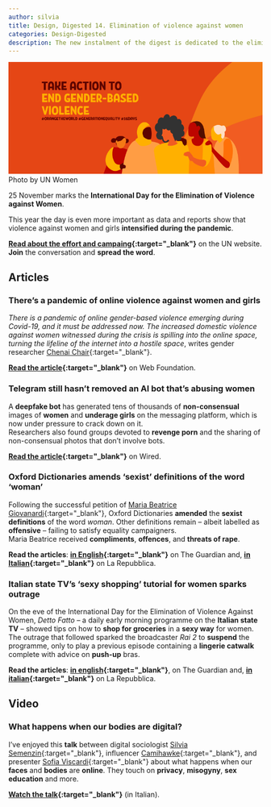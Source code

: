 ```yaml
---
author: silvia
title: Design, Digested 14. Elimination of violence against women
categories: Design-Digested
description: The new instalment of the digest is dedicated to the elimination of violence against women. Join the conversation and spread the word.
---
```

![Design, Digested #14: elimination of violence against women](/assets/images/un-women.webp)
Photo by UN Women

25 November marks the **International Day for the Elimination of Violence against Women**.

This year the day is even more important as data and reports show that violence against women and girls **intensified during the pandemic**.

**[Read about the effort and campaing](https://www.un.org/en/observances/ending-violence-against-women-day){:target="_blank"}** on the UN website.   
**Join** the conversation and **spread the word**.

## Articles

### There’s a pandemic of online violence against women and girls

_There is a pandemic of online gender-based violence emerging during Covid-19, and it must be addressed now. The increased domestic violence against women witnessed during the crisis is spilling into the online space, turning the lifeline of the internet into a hostile space_, writes gender researcher [Chenai Chair](https://twitter.com/chenaichair){:target="_blank"}.

**[Read the article](https://webfoundation.org/2020/07/theres-a-pandemic-of-online-violence-against-women-and-girls/?mc_cid=2b8cf72753&mc_eid=afe9c57832){:target="_blank"}** on Web Foundation.

### Telegram still hasn’t removed an AI bot that’s abusing women

A **deepfake bot** has generated tens of thousands of **non-consensual** images of **women** and **underage girls** on the messaging platform, which is now under pressure to crack down on it.  
Researchers also found groups devoted to **revenge porn** and the sharing of non-consensual photos that don’t involve bots.

**[Read the article](https://www.wired.com/story/telegram-still-hasnt-removed-an-ai-bot-thats-abusing-women/?mc_cid=2b8cf72753&mc_eid=afe9c57832){:target="_blank"}** on Wired.

### Oxford Dictionaries amends ‘sexist’ definitions of the word ‘woman’

Following the successful petition of [Maria Beatrice Giovanardi](https://twitter.com/mbgiovanardi?ref_src=twsrc%5Etfw){:target="_blank"}, Oxford Dictionaries **amended** the **sexist definitions** of the word _woman_. Other definitions remain – albeit labelled as **offensive** – failing to satisfy equality campaigners.  
Maria Beatrice received **compliments**, **offences**, and **threats of rape**.

**Read the articles**: **[in English](https://www.theguardian.com/books/2020/nov/07/oxford-university-press-updates-definitions-word-woman){:target="_blank"}** on The Guardian and, **[in Italian](https://d.repubblica.it/life/2020/11/09/news/maria_beatrice_giovanardi_italiana_vince_contro_oxford_dictionary_cambia_definizione_parola_donna-4831769/?ref=RHBT-VS-I270681067-P4-S2-T1){:target="_blank"}** on La Repubblica.

### Italian state TV’s ‘sexy shopping’ tutorial for women sparks outrage

On the eve of the International Day for the Elimination of Violence Against Women, _Detto Fatto_ – a daily early morning programme on the **Italian state TV** – showed tips on how to **shop for groceries** in a **sexy way** for women.   
The outrage that followed sparked the broadcaster _Rai 2_ to **suspend** the programme, only to play a previous episode containing a **lingerie catwalk** complete with advice on **push-up** bras.

**Read the articles**: **[in english](https://www.theguardian.com/world/2020/nov/26/italian-tv-show-detto-fatto-faces-inquiry-over-sexy-shopping-tutorial-for-women){:target="_blank"}**, on The Guardian and, **[in italian](https://www.repubblica.it/politica/2020/11/26/news/rai_-275888247/?ref=search){:target="_blank"}** on La Repubblica.

## Video

### What happens when our bodies are digital?

I’ve enjoyed this **talk** between digital sociologist [Silvia Semenzin](https://www.instagram.com/silviasemenzin_/){:target="_blank"}, influencer [Camihawke](https://www.instagram.com/camihawke/){:target="_blank"}, and presenter [Sofia Viscardi](https://www.instagram.com/sofiaviscardi/){:target="_blank"} about what happens when our **faces** and **bodies** are **online**. They touch on **privacy**, **misogyny**, **sex education** and more.

**[Watch the talk](https://video.repubblica.it/dossier/basement-cafe-3/basement-cafe-camihawke-e-silvia-semenzin-cosa-succede-quando-il-tuo-corpo-e-digitale/370941/371549){:target="_blank"}** (in Italian).

